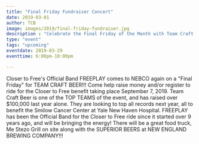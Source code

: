 ```yaml
---
title: "Final Friday Fundraiser Concert"
date: 2019-03-01
author: TCB
image: images/2019/final-friday-fundraiser.jpg
description : "Celebrate the Final Friday of the Month with Team Craft Beer!"
type: "event"
tags: "upcoming" 
eventdate: 2019-03-29
eventtime: 6:00pm-10:00pm

---
```


Closer to Free's Official Band FREEPLAY comes to NEBCO again on a "Final Friday" for TEAM CRAFT BEER!!!  Come help raise money and/or register to ride for the Closer to Free benefit taking place September 7, 2019.  Team Craft Beer is one of the TOP TEAMS of the event, and has raised over $100,000 last year alone.  They are looking to top all records next year, all to benefit the Smilow Cancer Center at Yale New Haven Hospital.  FREEPLAY has been the Official Band for the Closer to Free ride since it started over 9 years ago, and will be bringing the energy!  There will be a great food truck, Me Stezo Grill on site along with the SUPERIOR BEERS at NEW ENGLAND BREWING COMPANY!!!  